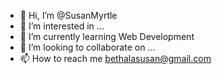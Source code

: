 - 👋 Hi, I’m @SusanMyrtle
- 👀 I’m interested in ...
- 🌱 I’m currently learning Web Development
- 💞️ I’m looking to collaborate on ...
- 📫 How to reach me bethalasusan@gmail.com

<!---
SusanMyrtle/SusanMyrtle is a ✨ special ✨ repository because its `README.md` (this file) appears on your GitHub profile.
You can click the Preview link to take a look at your changes.
--->
